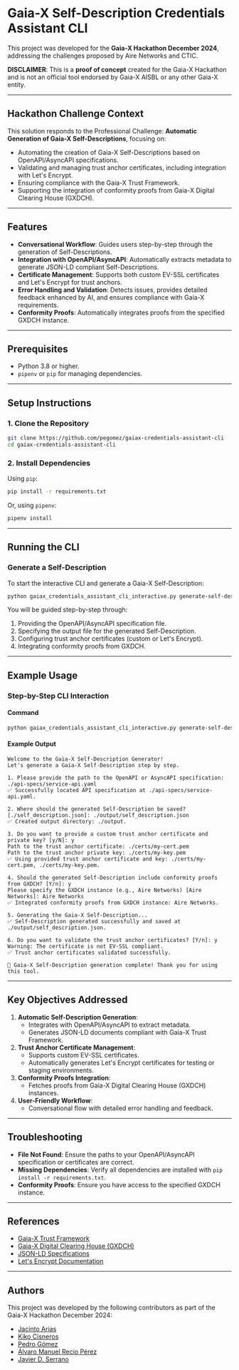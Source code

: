 # Gaia-X Self-Description Credentials Assistant CLI

This project was developed for the **Gaia-X Hackathon December 2024**, addressing the challenges proposed by Aire Networks and CTIC.

**DISCLAIMER**: This is a **proof of concept** created for the Gaia-X Hackathon and is not an official tool endorsed by Gaia-X AISBL or any other Gaia-X entity.

---

## Hackathon Challenge Context

This solution responds to the Professional Challenge: **Automatic Generation of Gaia-X Self-Descriptions**, focusing on:
- Automating the creation of Gaia-X Self-Descriptions based on OpenAPI/AsyncAPI specifications.
- Validating and managing trust anchor certificates, including integration with Let's Encrypt.
- Ensuring compliance with the Gaia-X Trust Framework.
- Supporting the integration of conformity proofs from Gaia-X Digital Clearing House (GXDCH).

---

## Features

- **Conversational Workflow**: Guides users step-by-step through the generation of Self-Descriptions.
- **Integration with OpenAPI/AsyncAPI**: Automatically extracts metadata to generate JSON-LD compliant Self-Descriptions.
- **Certificate Management**: Supports both custom EV-SSL certificates and Let's Encrypt for trust anchors.
- **Error Handling and Validation**: Detects issues, provides detailed feedback enhanced by AI, and ensures compliance with Gaia-X requirements.
- **Conformity Proofs**: Automatically integrates proofs from the specified GXDCH instance.

---

## Prerequisites

- Python 3.8 or higher.
- `pipenv` or `pip` for managing dependencies.

---

## Setup Instructions

### 1. Clone the Repository
```bash
git clone https://github.com/pegomez/gaiax-credentials-assistant-cli
cd gaiax-credentials-assistant-cli
```

### 2. Install Dependencies
Using `pip`:
```bash
pip install -r requirements.txt
```

Or, using `pipenv`:
```bash
pipenv install
```

---

## Running the CLI

### Generate a Self-Description

To start the interactive CLI and generate a Gaia-X Self-Description:
```bash
python gaiax_credentials_assistant_cli_interactive.py generate-self-description
```

You will be guided step-by-step through:
1. Providing the OpenAPI/AsyncAPI specification file.
2. Specifying the output file for the generated Self-Description.
3. Configuring trust anchor certificates (custom or Let's Encrypt).
4. Integrating conformity proofs from GXDCH.

---

## Example Usage

### Step-by-Step CLI Interaction

#### Command
```bash
python gaiax_credentials_assistant_cli_interactive.py generate-self-description
```

#### Example Output
```
Welcome to the Gaia-X Self-Description Generator!
Let's generate a Gaia-X Self-Description step by step.

1. Please provide the path to the OpenAPI or AsyncAPI specification: ./api-specs/service-api.yaml
✅ Successfully located API specification at ./api-specs/service-api.yaml.

2. Where should the generated Self-Description be saved? [./self_description.json]: ./output/self_description.json
✅ Created output directory: ./output.

3. Do you want to provide a custom trust anchor certificate and private key? [y/N]: y
Path to the trust anchor certificate: ./certs/my-cert.pem
Path to the trust anchor private key: ./certs/my-key.pem
✅ Using provided trust anchor certificate and key: ./certs/my-cert.pem, ./certs/my-key.pem.

4. Should the generated Self-Description include conformity proofs from GXDCH? [Y/n]: y
Please specify the GXDCH instance (e.g., Aire Networks) [Aire Networks]: Aire Networks
✅ Integrated conformity proofs from GXDCH instance: Aire Networks.

5. Generating the Gaia-X Self-Description...
✅ Self-Description generated successfully and saved at ./output/self_description.json.

6. Do you want to validate the trust anchor certificates? [Y/n]: y
Warning: The certificate is not EV-SSL compliant.
✅ Trust anchor certificates validated successfully.

🎉 Gaia-X Self-Description generation complete! Thank you for using this tool.
```

---

## Key Objectives Addressed

1. **Automatic Self-Description Generation**:
   - Integrates with OpenAPI/AsyncAPI to extract metadata.
   - Generates JSON-LD documents compliant with Gaia-X Trust Framework.
2. **Trust Anchor Certificate Management**:
   - Supports custom EV-SSL certificates.
   - Automatically generates Let's Encrypt certificates for testing or staging environments.
3. **Conformity Proofs Integration**:
   - Fetches proofs from Gaia-X Digital Clearing House (GXDCH) instances.
4. **User-Friendly Workflow**:
   - Conversational flow with detailed error handling and feedback.

---

## Troubleshooting

- **File Not Found**: Ensure the paths to your OpenAPI/AsyncAPI specification or certificates are correct.
- **Missing Dependencies**: Verify all dependencies are installed with `pip install -r requirements.txt`.
- **Conformity Proofs**: Ensure you have access to the specified GXDCH instance.

---

## References

- [Gaia-X Trust Framework](https://gaia-x.eu/trust-framework/)
- [Gaia-X Digital Clearing House (GXDCH)](https://gaia-x.eu/gxdch/)
- [JSON-LD Specifications](https://json-ld.org/)
- [Let's Encrypt Documentation](https://letsencrypt.org/docs/)

---

## Authors

This project was developed by the following contributors as part of the Gaia-X Hackathon December 2024:

- [Jacinto Arias](https://github.com/jacintoArias)
- [Kiko Cisneros](https://github.com/kikoCis)
- [Pedro Gómez](https://github.com/pegomez)
- [Álvaro Manuel Recio Pérez](https://github.com/amrecio)
- [Javier D. Serrano](https://github.com/JavierDSer)